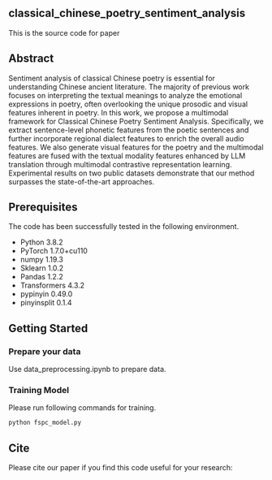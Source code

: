 ## classical_chinese_poetry_sentiment_analysis
This is the source code for paper
## Abstract
Sentiment analysis of classical Chinese poetry is essential for understanding Chinese ancient literature. The majority of previous work focuses on interpreting the textual meanings to analyze the emotional expressions in poetry, often overlooking the unique prosodic and visual features inherent in poetry. In this work, we propose a multimodal framework for Classical Chinese Poetry Sentiment Analysis. Specifically, we extract sentence-level phonetic features from the poetic sentences and further incorporate regional dialect features to enrich the overall audio features. We also generate visual features for the poetry and the multimodal features are fused with the textual modality features enhanced by LLM translation through multimodal contrastive representation learning. Experimental results on two public datasets demonstrate that our method surpasses the state-of-the-art approaches.
## Prerequisites
The code has been successfully tested in the following environment.
 - Python 3.8.2
 - PyTorch 1.7.0+cu110
 - numpy 1.19.3
 - Sklearn 1.0.2
 - Pandas 1.2.2
 - Transformers 4.3.2
 - pypinyin 0.49.0
 - pinyinsplit 0.1.4
## Getting Started
### Prepare your data
Use data_preprocessing.ipynb to prepare data.
### Training Model
Please run following commands for training.
```python
python fspc_model.py
```
## Cite
Please cite our paper if you find this code useful for your research:
